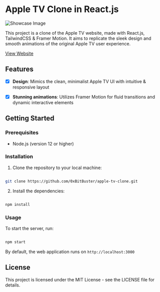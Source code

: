 
# Apple TV Clone in React.js

![Showcase Image](https://i.ibb.co/Z18fSxK/image.png)

This project is a clone of the Apple TV website, made with React.js, TailwindCSS & Framer Motion. It aims to replicate the sleek design and smooth animations of the original Apple TV user experience.


<a href="https://bitbuster-apple-tv-clone.vercel.app">View Website</a>


## Features
-  [x]  **Design**: Mimics the clean, minimalist Apple TV UI with intuitive & responsive layout

-  [x]  **Stunning animations**: Utilizes Framer Motion for fluid transitions and dynamic interactive elements


## Getting Started
### Prerequisites

- Node.js (version 12 or higher)
  
### Installation

1. Clone the repository to your local machine:

```bash

git clone https://github.com/0xBitBuster/apple-tv-clone.git

```

2. Install the dependencies:
```bash

npm install

```

### Usage

To start the server, run:

```bash

npm start

```

By default, the web application runs on `http://localhost:3000`

## License

This project is licensed under the MIT License - see the LICENSE file for details.
